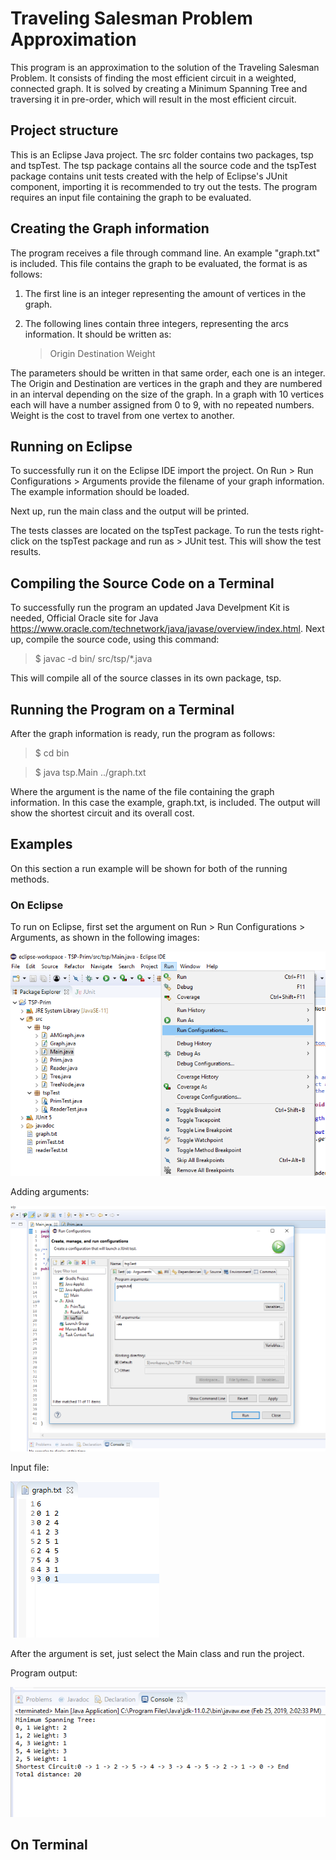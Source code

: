 # Traveling Salesman Problem Approximation

This program is an approximation to the solution of the Traveling Salesman Problem. It consists of finding the most efficient circuit in a weighted, connected graph.
It is solved by creating a Minimum Spanning Tree and traversing it in pre-order, which will result in the most efficient circuit.

## Project structure

This is an Eclipse Java project. The src folder contains two packages, tsp and tspTest. The tsp package contains all the source code and the tspTest package contains unit tests created with the help of Eclipse's JUnit component, importing it is recommended to try out the tests. The program requires an input file containing the graph to be evaluated.

## Creating the Graph information

The program receives a file through command line. An example "graph.txt" is included. This file contains the graph to be evaluated, the format is as follows:
    
1. The first line is an integer representing the amount of vertices in the graph. 
2. The following lines contain three integers, representing the arcs information. It should be written as: 
   
   > Origin Destination Weight 
    
The parameters should be written in that same order, each one is an integer. The Origin and Destination are vertices in the graph and they are numbered in an interval depending on the size of the graph. In a graph with 10 vertices each will have a number assigned from 0 to 9, with no repeated numbers.
Weight is the cost to travel from one vertex to another.

## Running on Eclipse

To successfully run it on the Eclipse IDE import the project. On Run > Run Configurations > Arguments provide the filename of your graph information. The example information should be loaded.

Next up, run the main class and the output will be printed.

The tests classes are located on the tspTest package. To run the tests right-click on the tspTest package and run as > JUnit test. This will show the test results.

## Compiling the Source Code on a Terminal

To successfully run the program an updated Java Develpment Kit is needed, Official Oracle site for Java https://www.oracle.com/technetwork/java/javase/overview/index.html.
Next up, compile the source code, using this command:

   > $ javac -d bin/ src/tsp/*.java 

This will compile all of the source classes in its own package, tsp.

## Running the Program on a Terminal

After the graph information is ready, run the program as follows:

   >  $ cd bin

   >  $ java tsp.Main ../graph.txt

Where the argument is the name of the file containing the graph information. In this case the example, graph.txt, is included.
The output will show the shortest circuit and its overall cost.

## Examples

On this section a run example will be shown for both of the running methods.

### On Eclipse

To run on Eclipse, first set the argument on Run > Run Configurations > Arguments, as shown in the following images:

![Run Configuration](runEclipse1.png)

Adding arguments:

![Add arguments](runEclipse2.png)

Input file:

![Run Configuration](runEclipse4.png)

After the argument is set, just select the Main class and run the project.

Program output:

![Run Configuration](runEclipse3.png)

## On Terminal

